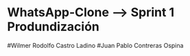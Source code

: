 # WhatsApp-Clone --> Sprint 1 Produndización
#Wilmer Rodolfo Castro Ladino
#Juan Pablo Contreras Ospina
